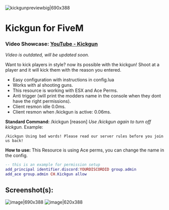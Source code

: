 ![kickgunpreviewbig|690x388](https://cdn.discordapp.com/attachments/1078248796896641145/1078424012285296751/FreeKickgun.png)
# Kickgun for FiveM
### Video Showcase: [YouTube - Kickgun ](https://www.youtube.com/watch?v=aAeXMfHLKKg)
*Video is outdated, will be updated soon.*

Want to kick players in style? now its possible with the kickgun!
Shoot at a player and it will kick them with the reason you entered.

* Easy configuration with instructions in config.lua
* Works with al shooting guns.
* This resource is working with ESX and Ace Perms.
* Anti trigger (will print the modders name in the console when they dont have the right permissions).
* Client resmon idle 0.0ms.
* Client resmon when /kickgun is active: 0.06ms.

**Standard Command:**
/kickgun [reason]
*Use /kickgun again to turn off kickgun.*
Example: 
```
/kickgun Using bad words! Please read our server rules before you join us back!
```

**How to use:**
This Resource is using Ace perms, you can change the name in the config.
```lua
-- this is an example for permission setup
add_principal identifier.discord:YOURDISCORDID group.admin 
add_ace group.admin CH.Kickgun allow
```
## Screenshot(s):

![image|690x388](https://cdn.discordapp.com/attachments/1078248796896641145/1078313332043419668/image.png)
![image|620x388](https://cdn.discordapp.com/attachments/1078248796896641145/1078332636386312344/image.png)
